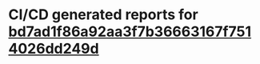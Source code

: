 # CI/CD generated reports for [bd7ad1f86a92aa3f7b36663167f7514026dd249d](https://github.com/hydephp/develop/commit/bd7ad1f86a92aa3f7b36663167f7514026dd249d)
